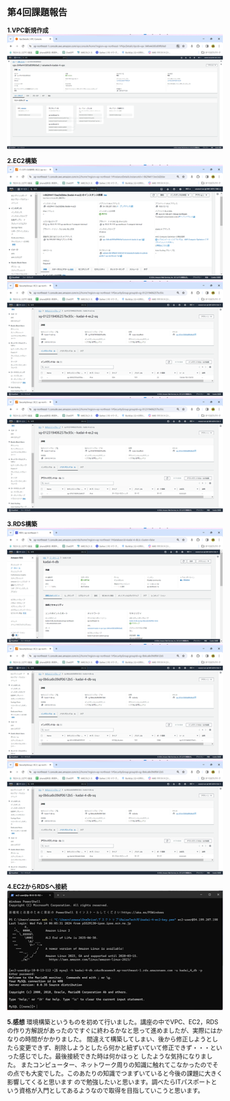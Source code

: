 ## **第4回課題報告**

**1.VPC新規作成**
![VPC](images/lecture04/4-1.png)

**2.EC2構築**
![EC2](images/lecture04/4-2.png)
![EC2インバウンド](images/lecture04/4-3.png)
![EC2アウトバウンド](images/lecture04/4-4.png)

**3.RDS構築**
![RDS](images/lecture04/4-5.png)
![RDS](images/lecture04/4-6.png)
![RDS](images/lecture04/4-7.png)

**4.EC2からRDSへ接続**
![EC2->RDS](images/lecture04/4-8.png)

**5.感想**
環境構築というものを初めて行いました。講座の中でVPC、EC2，RDSの作り方解説があったのですぐに終わるかなと思って進めましたが、実際にはかなりの時間がかかりました。
間違えて構築してしまい、後から修正しようとしたら変更できず、削除しようとしたら何かと紐ずいていて修正できず・・・といった感じでした。最後接続できた時は何かほっと
したような気持になりました。
またコンピューター、ネットワーク周りの知識に触れてこなかったのでその点でも大変でした。このあたりの知識でつまずいていると今後の課題に大きく影響してくると思います
ので勉強したいと思います。調べたらITパスポートという資格が入門としてあるようなので取得を目指していこうと思います。
